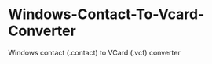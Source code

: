 Windows-Contact-To-Vcard-Converter
==================================

Windows contact (.contact) to VCard (.vcf) converter

